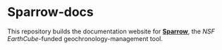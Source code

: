 # Sparrow-docs

This repository builds the documentation website for
[**Sparrow**](https://github.com/EarthCubeGeochron/Sparrow.git), the
*NSF EarthCube*-funded geochronology-management tool.
